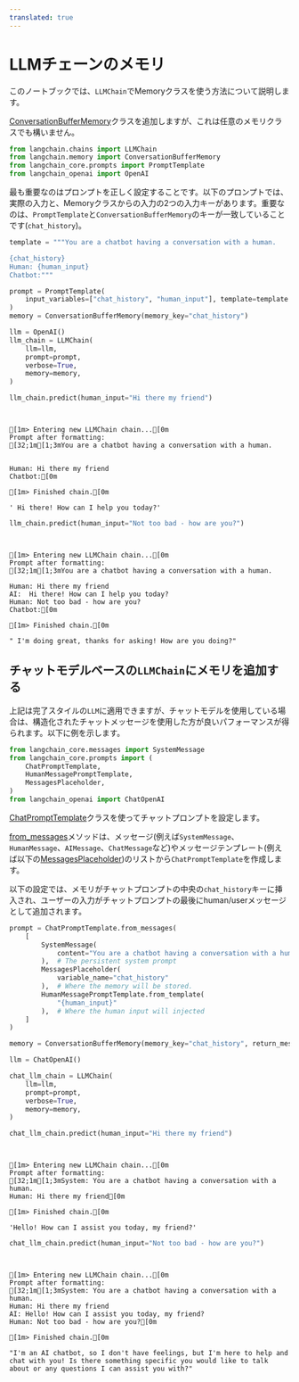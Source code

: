 ```yaml
---
translated: true
---
```


# LLMチェーンのメモリ

このノートブックでは、`LLMChain`でMemoryクラスを使う方法について説明します。

[ConversationBufferMemory](https://api.python.langchain.com/en/latest/memory/langchain.memory.buffer.ConversationBufferMemory.html#langchain.memory.buffer.ConversationBufferMemory)クラスを追加しますが、これは任意のメモリクラスでも構いません。

```python
from langchain.chains import LLMChain
from langchain.memory import ConversationBufferMemory
from langchain_core.prompts import PromptTemplate
from langchain_openai import OpenAI
```

最も重要なのはプロンプトを正しく設定することです。以下のプロンプトでは、実際の入力と、Memoryクラスからの入力の2つの入力キーがあります。重要なのは、`PromptTemplate`と`ConversationBufferMemory`のキーが一致していることです(`chat_history`)。

```python
template = """You are a chatbot having a conversation with a human.

{chat_history}
Human: {human_input}
Chatbot:"""

prompt = PromptTemplate(
    input_variables=["chat_history", "human_input"], template=template
)
memory = ConversationBufferMemory(memory_key="chat_history")
```

```python
llm = OpenAI()
llm_chain = LLMChain(
    llm=llm,
    prompt=prompt,
    verbose=True,
    memory=memory,
)
```

```python
llm_chain.predict(human_input="Hi there my friend")
```

```output


[1m> Entering new LLMChain chain...[0m
Prompt after formatting:
[32;1m[1;3mYou are a chatbot having a conversation with a human.


Human: Hi there my friend
Chatbot:[0m

[1m> Finished chain.[0m
```

```output
' Hi there! How can I help you today?'
```

```python
llm_chain.predict(human_input="Not too bad - how are you?")
```

```output


[1m> Entering new LLMChain chain...[0m
Prompt after formatting:
[32;1m[1;3mYou are a chatbot having a conversation with a human.

Human: Hi there my friend
AI:  Hi there! How can I help you today?
Human: Not too bad - how are you?
Chatbot:[0m

[1m> Finished chain.[0m
```

```output
" I'm doing great, thanks for asking! How are you doing?"
```

## チャットモデルベースの`LLMChain`にメモリを追加する

上記は完了スタイルの`LLM`に適用できますが、チャットモデルを使用している場合は、構造化されたチャットメッセージを使用した方が良いパフォーマンスが得られます。以下に例を示します。

```python
from langchain_core.messages import SystemMessage
from langchain_core.prompts import (
    ChatPromptTemplate,
    HumanMessagePromptTemplate,
    MessagesPlaceholder,
)
from langchain_openai import ChatOpenAI
```

[ChatPromptTemplate](https://api.python.langchain.com/en/latest/prompts/langchain_core.prompts.chat.ChatPromptTemplate.html?highlight=chatprompttemplate)クラスを使ってチャットプロンプトを設定します。

[from_messages](https://api.python.langchain.com/en/latest/prompts/langchain_core.prompts.chat.ChatPromptTemplate.html#langchain_core.prompts.chat.ChatPromptTemplate.from_messages)メソッドは、メッセージ(例えば`SystemMessage`、`HumanMessage`、`AIMessage`、`ChatMessage`など)やメッセージテンプレート(例えば以下の[MessagesPlaceholder](https://api.python.langchain.com/en/latest/prompts/langchain_core.prompts.chat.MessagesPlaceholder.html#langchain_core.prompts.chat.MessagesPlaceholder))のリストから`ChatPromptTemplate`を作成します。

以下の設定では、メモリがチャットプロンプトの中央の`chat_history`キーに挿入され、ユーザーの入力がチャットプロンプトの最後にhuman/userメッセージとして追加されます。

```python
prompt = ChatPromptTemplate.from_messages(
    [
        SystemMessage(
            content="You are a chatbot having a conversation with a human."
        ),  # The persistent system prompt
        MessagesPlaceholder(
            variable_name="chat_history"
        ),  # Where the memory will be stored.
        HumanMessagePromptTemplate.from_template(
            "{human_input}"
        ),  # Where the human input will injected
    ]
)

memory = ConversationBufferMemory(memory_key="chat_history", return_messages=True)
```

```python
llm = ChatOpenAI()

chat_llm_chain = LLMChain(
    llm=llm,
    prompt=prompt,
    verbose=True,
    memory=memory,
)
```

```python
chat_llm_chain.predict(human_input="Hi there my friend")
```

```output


[1m> Entering new LLMChain chain...[0m
Prompt after formatting:
[32;1m[1;3mSystem: You are a chatbot having a conversation with a human.
Human: Hi there my friend[0m

[1m> Finished chain.[0m
```

```output
'Hello! How can I assist you today, my friend?'
```

```python
chat_llm_chain.predict(human_input="Not too bad - how are you?")
```

```output


[1m> Entering new LLMChain chain...[0m
Prompt after formatting:
[32;1m[1;3mSystem: You are a chatbot having a conversation with a human.
Human: Hi there my friend
AI: Hello! How can I assist you today, my friend?
Human: Not too bad - how are you?[0m

[1m> Finished chain.[0m
```

```output
"I'm an AI chatbot, so I don't have feelings, but I'm here to help and chat with you! Is there something specific you would like to talk about or any questions I can assist you with?"
```
